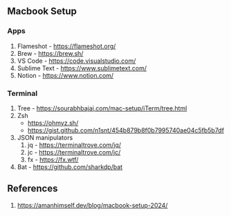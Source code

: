 ## Macbook Setup

### Apps
1. Flameshot - https://flameshot.org/
2. Brew - https://brew.sh/
2. VS Code - https://code.visualstudio.com/
3. Sublime Text - https://www.sublimetext.com/
4. Notion - https://www.notion.com/

### Terminal
1. Tree - https://sourabhbajaj.com/mac-setup/iTerm/tree.html
2. Zsh
   - https://ohmyz.sh/
   - https://gist.github.com/n1snt/454b879b8f0b7995740ae04c5fb5b7df
3. JSON manipulators
   1. jq - https://terminaltrove.com/jq/
   2. jc - https://terminaltrove.com/jc/
   3. fx - https://fx.wtf/
4. Bat - https://github.com/sharkdp/bat
  
## References
1. https://amanhimself.dev/blog/macbook-setup-2024/
